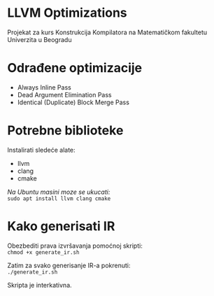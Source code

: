 # LLVM Optimizations

Projekat za kurs Konstrukcija Kompilatora na Matematičkom fakultetu Univerzita u Beogradu

# Odrađene optimizacije

- Always Inline Pass
- Dead Argument Elimination Pass
- Identical (Duplicate) Block Merge Pass

# Potrebne biblioteke
Instalirati sledeće alate:
- llvm
- clang
- cmake

_Na Ubuntu masini moze se ukucati:_ <br>
`sudo apt install llvm clang cmake`

# Kako generisati IR

Obezbediti prava izvršavanja pomoćnoj skripti: <br>
`chmod +x generate_ir.sh`
<br>

Zatim za svako generisanje IR-a pokrenuti: <br>
`./generate_ir.sh`

Skripta je interkativna.